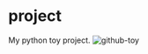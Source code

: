 # project

My python toy project.
![github-toy](https://user-images.githubusercontent.com/33304846/156923083-70ebc7ba-94d4-49f7-96b2-25f378969ef3.jpeg)
